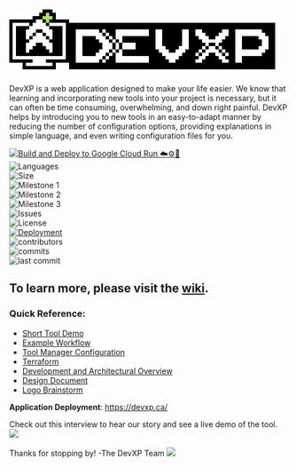 # [![DevXP](./frontend/src/assets/logo.png)![DevXP](./frontend/src/assets/logo-lettering.png)](https://devxp.ca/)

DevXP is a web application designed to make your life easier. We know that learning and incorporating new tools into your project is necessary, but it can often be time consuming, overwhelming, and down right painful. DevXP helps by introducing you to new tools in an easy-to-adapt manner by reducing the number of configuration options, providing explanations in simple language, and even writing configuration files for you.

[![Build and Deploy to Google Cloud Run ☁️⚙️🚀](https://github.com/devxp-ca/devxp/actions/workflows/deploy.yml/badge.svg?style=for-the-badge)](https://devxp.ca)  
![Languages](https://img.shields.io/github/languages/top/devxp-ca/devxp?style=plastic)  
![Size](https://img.shields.io/github/repo-size/devxp-ca/devxp?style=plastic)  
![Milestone 1](https://img.shields.io/github/milestones/progress/devxp-ca/devxp/1?style=plastic)  
![Milestone 2](https://img.shields.io/github/milestones/progress/devxp-ca/devxp/2?style=plastic)  
![Milestone 3](https://img.shields.io/github/milestones/progress/devxp-ca/devxp/3?style=plastic)  
![Issues](https://img.shields.io/github/issues/devxp-ca/devxp?style=plastic)  
![License](https://img.shields.io/github/license/devxp-ca/devxp?style=plastic)  
[![Deployment](https://img.shields.io/website?label=Deployment&style=plastic&url=https%3A%2F%2Fdevxp.ca)](https://devxp.ca)  
![contributors](https://img.shields.io/github/contributors/devxp-ca/devxp?style=plastic)  
![commits](https://img.shields.io/github/commit-activity/m/devxp-ca/devxp?style=plastic)  
![last commit](https://img.shields.io/github/last-commit/devxp-ca/devxp?style=plastic)  

## To learn more, please visit the [wiki](https://github.com/devxp-ca/devxp/wiki).
### Quick Reference:
- [Short Tool Demo](https://drive.google.com/file/d/1H_F8_e-6ZiGtTncqqFqk2Mcpewb5uYyJ/view?usp=sharing)
- [Example Workflow](https://github.com/devxp-ca/devxp/wiki/An-Example-Workflow)
- [Tool Manager Configuration](https://github.com/devxp-ca/devxp/wiki/Tool-Manager-Configuration)
- [Terraform](https://github.com/devxp-ca/devxp/wiki/Terraform)
- [Development and Architectural Overview](https://github.com/devxp-ca/devxp/wiki/Development-and-Architectural-Overview)
- [Design Document](https://www.figma.com/file/WUylmAldBpOkbjQmOgFrk2/Sabrina-Korsch's-team-library?node-id=0%3A1)
- [Logo Brainstorm](https://www.figma.com/file/NzxePe3ust4bLwp16BpalY/Logo?node-id=0%3A1)

**Application Deployment**: https://devxp.ca/

Check out this interview to hear our story and see a live demo of the tool.
[<img src="https://i.ytimg.com/vi/TST7qI6yUDQ/maxresdefault.jpg" width="500" />](https://www.youtube.com/watch?v=TST7qI6yUDQ)

Thanks for stopping by! -The DevXP Team
![](https://github.com/devxp-ca/devxp/blob/main/frontend/src/assets/memories.gif)
